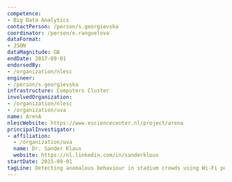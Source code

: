```yaml
---
competence:
- Big Data Analytics
contactPerson: /person/s.georgievska
coordinator: /person/e.ranguelova
dataFormat:
- JSON
dataMagnitude: GB
endDate: 2017-09-01
endorsedBy:
- /organization/nlesc
engineer:
- /person/s.georgievska
infrastructure: Computers Cluster
involvedOrganization:
- /organization/nlesc
- /organization/uva
name: ArenA
nlescWebsite: https://www.esciencecenter.nl/project/arena
principalInvestigator:
- affiliation:
  - /organization/uva
  name: Dr. Sander Klaus
  website: https://nl.linkedin.com/in/sanderklous
startDate: 2015-09-01
tagLine: Detecting anomalous behaviour in stadium crowds using Wi-Fi positioning
---
```

